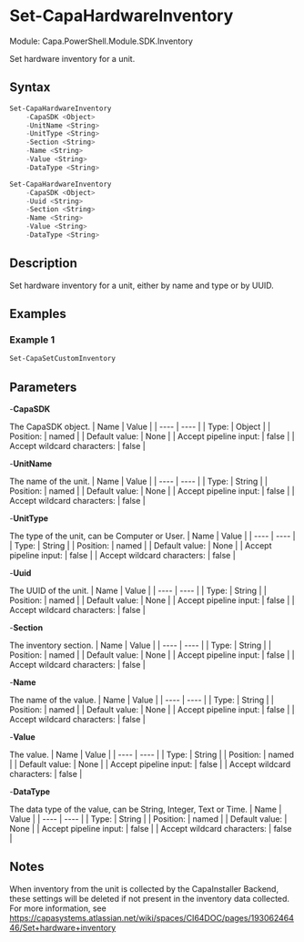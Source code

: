 # Set-CapaHardwareInventory
Module: Capa.PowerShell.Module.SDK.Inventory

Set hardware inventory for a unit.

## Syntax

```powershell
Set-CapaHardwareInventory
	-CapaSDK <Object>
	-UnitName <String>
	-UnitType <String>
	-Section <String>
	-Name <String>
	-Value <String>
	-DataType <String>
```
```powershell
Set-CapaHardwareInventory
	-CapaSDK <Object>
	-Uuid <String>
	-Section <String>
	-Name <String>
	-Value <String>
	-DataType <String>
```

## Description

Set hardware inventory for a unit, either by name and type or by UUID.

## Examples

### Example 1
```powershell
Set-CapaSetCustomInventory
```
    

## Parameters

-**CapaSDK**

The CapaSDK object.
| Name | Value |
| ---- | ---- |
| Type: | Object |
| Position: | named | 
| Default value: | None | 
| Accept pipeline input: | false | 
| Accept wildcard characters: | false | 

-**UnitName**

The name of the unit.
| Name | Value |
| ---- | ---- |
| Type: | String |
| Position: | named | 
| Default value: | None | 
| Accept pipeline input: | false | 
| Accept wildcard characters: | false | 

-**UnitType**

The type of the unit, can be Computer or User.
| Name | Value |
| ---- | ---- |
| Type: | String |
| Position: | named | 
| Default value: | None | 
| Accept pipeline input: | false | 
| Accept wildcard characters: | false | 

-**Uuid**

The UUID of the unit.
| Name | Value |
| ---- | ---- |
| Type: | String |
| Position: | named | 
| Default value: | None | 
| Accept pipeline input: | false | 
| Accept wildcard characters: | false | 

-**Section**

The inventory section.
| Name | Value |
| ---- | ---- |
| Type: | String |
| Position: | named | 
| Default value: | None | 
| Accept pipeline input: | false | 
| Accept wildcard characters: | false | 

-**Name**

The name of the value.
| Name | Value |
| ---- | ---- |
| Type: | String |
| Position: | named | 
| Default value: | None | 
| Accept pipeline input: | false | 
| Accept wildcard characters: | false | 

-**Value**

The value.
| Name | Value |
| ---- | ---- |
| Type: | String |
| Position: | named | 
| Default value: | None | 
| Accept pipeline input: | false | 
| Accept wildcard characters: | false | 

-**DataType**

The data type of the value, can be String, Integer, Text or Time.
| Name | Value |
| ---- | ---- |
| Type: | String |
| Position: | named | 
| Default value: | None | 
| Accept pipeline input: | false | 
| Accept wildcard characters: | false | 


## Notes

When inventory from the unit is collected by the CapaInstaller Backend, these settings will be deleted if not present in the inventory data collected. 		For more information, see https://capasystems.atlassian.net/wiki/spaces/CI64DOC/pages/19306246446/Set+hardware+inventory
